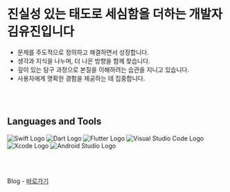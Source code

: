 # 진실성 있는 태도로 세심함을 더하는 개발자 김유진입니다

- 문제를 주도적으로 정의하고 해결하면서 성장합니다.
- 생각과 지식을 나누며, 더 나은 방향을 함께 찾습니다.
- 깊이 있는 탐구 과정으로 본질을 이해하려는 습관을 지니고 있습니다.
- 사용자에게 명확한 경험을 제공하는 데 집중합니다.

<br />
<br />

## Languages and Tools

<img src="https://img.shields.io/badge/Swift-F05138?style=flat&logo=Swift&logoColor=FFF" alt="Swift Logo" /> <img src="https://img.shields.io/badge/Dart-0553B1?style=flate&logo=Dart&logoColor=FFF" alt="Dart Logo" /> <img src="https://img.shields.io/badge/Flutter-0553B1?style=flat&logo=Flutter&logoColor=FFF" alt="Flutter Logo" /> <img src="https://img.shields.io/badge/VScode-007ACC?style=flat&logo=VisualStudioCode&logoColor=FFF" alt="Visual Studio Code Logo" /> <img src="https://img.shields.io/badge/Xcode-147EFB?style=flat&logo=Xcode&logoColor=FFF" alt="Xcode Logo" /> <img src="https://img.shields.io/badge/AndroidStudio-FFF?style=flat&logo=AndroidStudio&logoColor=3DDC84" alt="Android Studio Logo" />
<!-- <img src="https://img.shields.io/badge/SwiftUI-007FFF?style=flat&logo=Swift&logoColor=000" /> -->

<!--
---

<h3 align="center"> GitHub Streak </h3>
<div align="center">
    <img src="https://github-readme-streak-stats.herokuapp.com/?user=yujinkim1&theme=swift&hide_border=true" />
</div>

---
-->

<br />
<br />

Blog - [바로가기](https://inblog.ai/yujinkim1)

<!-- 
<div align="center"><a href="https://github.com/yujinkim1/yujinkim1/tree/main-en">EN</a></div> 
-->
